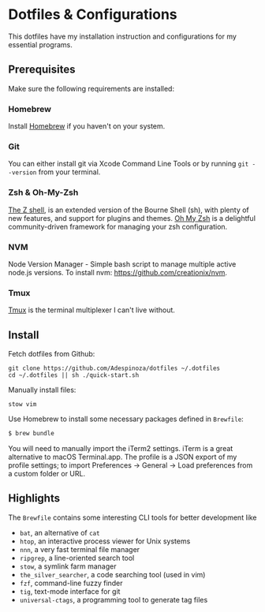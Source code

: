 # Dotfiles & Configurations

This dotfiles have my installation instruction and configurations for my essential programs.

## Prerequisites

Make sure the following requirements are installed:

### Homebrew

Install [Homebrew](https://brew.sh) if you haven't on your system.

### Git

You can either install git via Xcode Command Line Tools or by running `git --version` from your terminal.

### Zsh & Oh-My-Zsh

[The Z shell](https://github.com/robbyrussell/oh-my-zsh/wiki/Installing-ZSH), is an extended version of the Bourne Shell (sh), with plenty of new features, and support for plugins and themes. [Oh My Zsh](https://github.com/robbyrussell/oh-my-zsh) is a delightful community-driven framework for managing your zsh configuration.

### NVM

Node Version Manager - Simple bash script to manage multiple active node.js versions. To install nvm: https://github.com/creationix/nvm.

### Tmux

[Tmux](https://github.com/tmux/tmux/wiki) is the terminal multiplexer I can't live without.


## Install

Fetch dotfiles from Github:

```
git clone https://github.com/Adespinoza/dotfiles ~/.dotfiles
cd ~/.dotfiles || sh ./quick-start.sh
```

Manually install files:

```
stow vim
```

Use Homebrew to install some necessary packages defined in `Brewfile`:

```bash
$ brew bundle
```

You will need to manually import the iTerm2 settings. iTerm is a great alternative to macOS Terminal.app. The profile is a JSON export of my profile settings; to import Preferences -> General -> Load preferences from a custom folder or URL.

## Highlights

The `Brewfile` contains some interesting CLI tools for better development like

- `bat`, an alternative of `cat`
- `htop`, an interactive process viewer for Unix systems
- `nnn`, a very fast terminal file manager
- `ripgrep`, a line-oriented search tool
- `stow`, a symlink farm manager
- `the_silver_searcher`, a code searching tool (used in vim)
- `fzf`, command-line fuzzy finder
- `tig`, text-mode interface for git
- `universal-ctags`, a programming tool to generate tag files
